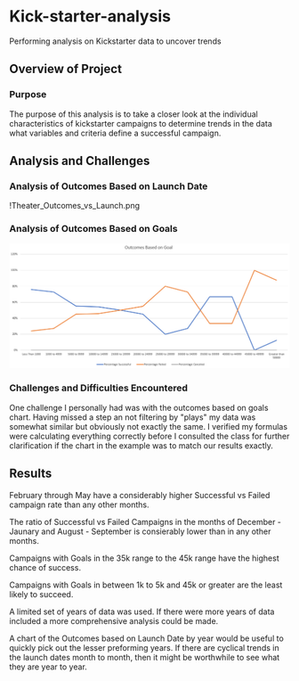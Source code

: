 # Kick-starter-analysis
Performing analysis on Kickstarter data to uncover trends

## Overview of Project

### Purpose

The purpose of this analysis is to take a closer look at the individual characteristics of kickstarter campaigns to determine trends in the data what variables and criteria define a successful campaign.

## Analysis and Challenges

### Analysis of Outcomes Based on Launch Date

!Theater_Outcomes_vs_Launch.png

### Analysis of Outcomes Based on Goals

![Outcomes_vs_Goals.Png](https://github.com/crabrandoom/Kick-starter-analysis/blob/main/Outcomes_vs_Goals.png)

### Challenges and Difficulties Encountered

One challenge I personally had was with the outcomes based on goals chart. Having missed a step an not filtering by "plays" my data was somewhat similar but obviously not exactly the same. I verified my formulas were calculating everything correctly before I consulted the class for further clarification if the chart in the example was to match our results exactly.

## Results

February through May have a considerably higher Successful vs Failed campaign rate than any other months.

The ratio of Successful vs Failed Campaigns in the months of December - Jaunary and August - September is consierably lower than in any other months.

Campaigns with Goals in the 35k range to the 45k range have the highest chance of success.

Campaigns with Goals in between 1k to 5k and 45k or greater are the least likely to succeed.

A limited set of years of data was used. If there were more years of data included a more comprehensive analysis could be made.

A chart of the Outcomes based on Launch Date by year would be useful to quickly pick out the lesser preforming years. If there are cyclical trends in the launch dates month to month, then it might be worthwhile to see what they are year to year.

